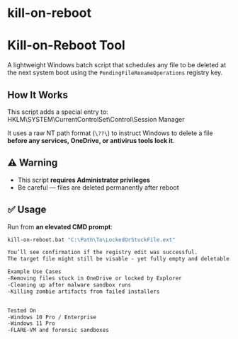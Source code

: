 # kill-on-reboot

# Kill-on-Reboot Tool

A lightweight Windows batch script that schedules any file to be deleted at the next system boot using the `PendingFileRenameOperations` registry key.

## How It Works

This script adds a special entry to:
HKLM\SYSTEM\CurrentControlSet\Control\Session Manager

It uses a raw NT path format (`\??\`) to instruct Windows to delete a file **before any services, OneDrive, or antivirus tools lock it**.

## ⚠️ Warning
- This script **requires Administrator privileges**
- Be careful — files are deleted permanently after reboot

## ✅ Usage
Run from **an elevated CMD prompt**:
```cmd
kill-on-reboot.bat "C:\Path\To\LockedOrStuckFile.ext"

You’ll see confirmation if the registry edit was successful. 
The target file might still be visable - yet fully empty and deletable.

Example Use Cases
-Removing files stuck in OneDrive or locked by Explorer
-Cleaning up after malware sandbox runs
-Killing zombie artifacts from failed installers


Tested On
-Windows 10 Pro / Enterprise
-Windows 11 Pro
-FLARE-VM and forensic sandboxes
